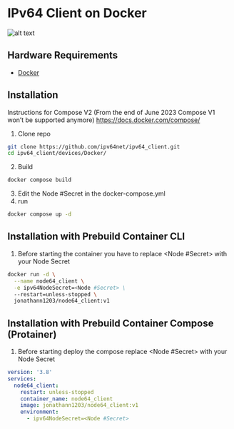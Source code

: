 # IPv64 Client on Docker

![alt text](https://ipv64.net/img/ipv64_logo.svg "Logo")

## Hardware Requirements

 - [Docker](https://github.com/docker/docker-install)
 
## Installation

Instructions for Compose V2 (From the end of June 2023 Compose V1 won’t be supported anymore) https://docs.docker.com/compose/


1. Clone repo
```sh
git clone https://github.com/ipv64net/ipv64_client.git
cd ipv64_client/devices/Docker/
```
2. Build
```sh
docker compose build
```
3. Edit the Node #Secret in the docker-compose.yml
4. run
```sh
docker compose up -d
```
## Installation with Prebuild Container CLI

1. Before starting the container you have to replace <Node #Secret> with your Node Secret
```sh
docker run -d \
  --name node64_client \
  -e ipv64NodeSecret=<Node #Secret> \
  --restart=unless-stopped \
  jonathann1203/node64_client:v1
```

## Installation with Prebuild Container Compose (Protainer)

1. Before starting deploy the compose replace <Node #Secret> with your Node Secret
```yml
version: '3.8'
services:
  node64_client:
    restart: unless-stopped
    container_name: node64_client
    image: jonathann1203/node64_client:v1
    environment:
      - ipv64NodeSecret=<Node #Secret>

```
